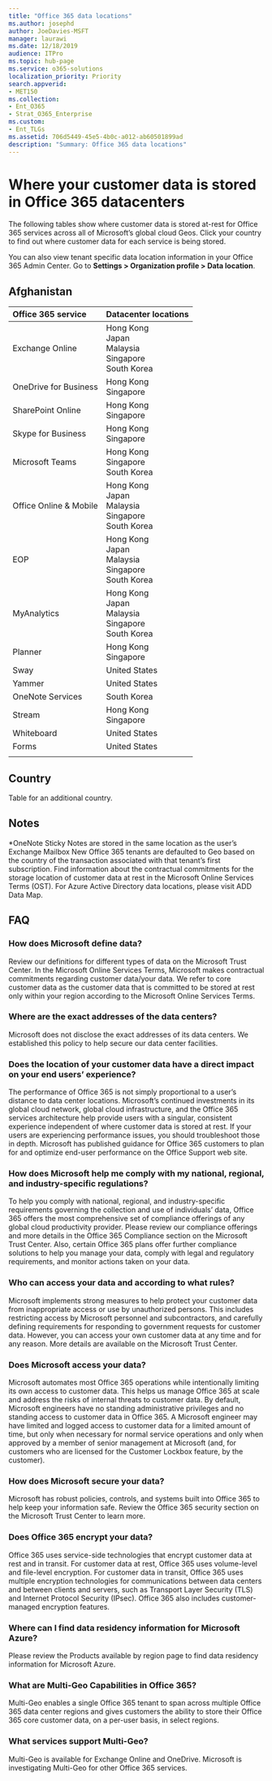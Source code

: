 ```yaml
---
title: "Office 365 data locations"
ms.author: josephd
author: JoeDavies-MSFT
manager: laurawi
ms.date: 12/18/2019
audience: ITPro
ms.topic: hub-page
ms.service: o365-solutions
localization_priority: Priority
search.appverid:
- MET150
ms.collection: 
- Ent_O365
- Strat_O365_Enterprise
ms.custom:
- Ent_TLGs
ms.assetid: 706d5449-45e5-4b0c-a012-ab60501899ad
description: "Summary: Office 365 data locations"
---
```


# Where your customer data is stored in Office 365 datacenters

The following tables show where customer data is stored at-rest for Office 365 services across all of Microsoft’s global cloud Geos. Click your country to find out where customer data for each service is being stored.
 
You can also view tenant specific data location information in your Office 365 Admin Center. Go to **Settings > Organization profile > Data location**.


## Afghanistan

| Office 365 service | Datacenter locations |
|:-------|:-----|
| Exchange Online | Hong Kong <BR> Japan <BR> Malaysia <BR> Singapore <BR> South Korea |
| OneDrive for Business | Hong Kong <BR> Singapore |
| SharePoint Online | Hong Kong <BR> Singapore |
| Skype for Business | Hong Kong <BR> Singapore |
| Microsoft Teams | Hong Kong <BR> Singapore <BR> South Korea |
| Office Online & Mobile | Hong Kong <BR> Japan <BR> Malaysia <BR> Singapore <BR> South Korea |
| EOP | Hong Kong <BR> Japan <BR> Malaysia <BR> Singapore <BR> South Korea |
| MyAnalytics | Hong Kong <BR> Japan <BR> Malaysia <BR> Singapore <BR> South Korea |
| Planner | Hong Kong <BR> Singapore |
| Sway | United States |
| Yammer | United States |
| OneNote Services | South Korea |
| Stream | Hong Kong <BR> Singapore |
| Whiteboard | United States |
| Forms | United States |
|||


## Country


Table for an additional country.


## Notes

*OneNote Sticky Notes are stored in the same location as the user’s Exchange Mailbox
New Office 365 tenants are defaulted to Geo based on the country of the transaction associated with that tenant’s first subscription.
Find information about the contractual commitments for the storage location of customer data at rest in the Microsoft Online Services Terms (OST).
For Azure Active Directory data locations, please visit ADD Data Map.


## FAQ

### How does Microsoft define data? 

Review our definitions for different types of data on the Microsoft Trust Center. In the Microsoft Online Services Terms, Microsoft makes contractual commitments regarding customer data/your data. We refer to core customer data as the customer data that is committed to be stored at rest only within your region according to the Microsoft Online Services Terms.


### Where are the exact addresses of the data centers? 

Microsoft does not disclose the exact addresses of its data centers. We established this policy to help secure our data center facilities.


### Does the location of your customer data have a direct impact on your end users’ experience? 

The performance of Office 365 is not simply proportional to a user’s distance to data center locations. Microsoft’s continued investments in its global cloud network, global cloud infrastructure, and the Office 365 services architecture help provide users with a singular, consistent experience independent of where customer data is stored at rest. If your users are experiencing performance issues, you should troubleshoot those in depth. Microsoft has published guidance for Office 365 customers to plan for and optimize end-user performance on the Office Support web site.


### How does Microsoft help me comply with my national, regional, and industry-specific regulations? 

To help you comply with national, regional, and industry-specific requirements governing the collection and use of individuals’ data, Office 365 offers the most comprehensive set of compliance offerings of any global cloud productivity provider. Please review our compliance offerings and more details in the Office 365 Compliance section on the Microsoft Trust Center. Also, certain Office 365 plans offer further compliance solutions to help you manage your data, comply with legal and regulatory requirements, and monitor actions taken on your data.


### Who can access your data and according to what rules? 

Microsoft implements strong measures to help protect your customer data from inappropriate access or use by unauthorized persons. This includes restricting access by Microsoft personnel and subcontractors, and carefully defining requirements for responding to government requests for customer data. However, you can access your own customer data at any time and for any reason. More details are available on the Microsoft Trust Center.


### Does Microsoft access your data? 

Microsoft automates most Office 365 operations while intentionally limiting its own access to customer data. This helps us manage Office 365 at scale and address the risks of internal threats to customer data. By default, Microsoft engineers have no standing administrative privileges and no standing access to customer data in Office 365. A Microsoft engineer may have limited and logged access to customer data for a limited amount of time, but only when necessary for normal service operations and only when approved by a member of senior management at Microsoft (and, for customers who are licensed for the Customer Lockbox feature, by the customer).


### How does Microsoft secure your data? 

Microsoft has robust policies, controls, and systems built into Office 365 to help keep your information safe. Review the Office 365 security section on the Microsoft Trust Center to learn more.


### Does Office 365 encrypt your data? 

Office 365 uses service-side technologies that encrypt customer data at rest and in transit. For customer data at rest, Office 365 uses volume-level and file-level encryption. For customer data in transit, Office 365 uses multiple encryption technologies for communications between data centers and between clients and servers, such as Transport Layer Security (TLS) and Internet Protocol Security (IPsec). Office 365 also includes customer-managed encryption features.


### Where can I find data residency information for Microsoft Azure? 

Please review the Products available by region page to find data residency information for Microsoft Azure.


### What are Multi-Geo Capabilities in Office 365? 

Multi-Geo enables a single Office 365 tenant to span across multiple Office 365 data center regions and gives customers the ability to store their Office 365 core customer data, on a per-user basis, in select regions.


### What services support Multi-Geo? 

Multi-Geo is available for Exchange Online and OneDrive. Microsoft is investigating Multi-Geo for other Office 365 services.
